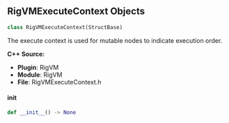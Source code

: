 ## RigVMExecuteContext Objects

```python
class RigVMExecuteContext(StructBase)
```

The execute context is used for mutable nodes to
indicate execution order.

**C++ Source:**

- **Plugin**: RigVM
- **Module**: RigVM
- **File**: RigVMExecuteContext.h

<a id="unreal.RigVMExecuteContext.__init__"></a>

#### __init__

```python
def __init__() -> None
```

<a id="unreal.RigVMStructMutable"></a>